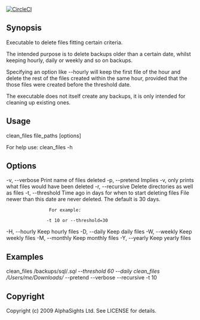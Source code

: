 [![CircleCI](https://circleci.com/gh/toreriklinnerud/clean-files/tree/master.svg?style=svg)](https://circleci.com/gh/toreriklinnerud/clean-files/tree/master)

## Synopsis

Executable to delete files fitting certain criteria.

The intended purpose is to delete backups older than a certain date,
whilst keeping hourly, daily or weekly and so on backups.

Specifying an option like --hourly will keep the first file of the hour
and delete the rest of the files created within the same hour,
provided that the those files were created before the threshold date.

The executable does not itself create any backups, it is only
intended for cleaning up existing ones.

## Usage

  clean_files file_paths [options]

For help use: clean_files -h
## Options

  -v, --verbose     Print name of files deleted
  -p, --pretend     Implies -v, only prints what files would have been deleted
  -r, --recursive   Delete directories as well as files
  -t, --threshold   Time ago in days for when to start deleting files
                    File newer than this date are never deleted.
                    The default is 30 days.

                    For example:

                   -t 10 or --threshold=30

  -H, --hourly      Keep hourly files
  -D, --daily       Keep daily files
  -W, --weekly      Keep weekly files
  -M, --monthly     Keep monthly files
  -Y, --yearly      Keep yearly files

## Examples

  clean_files /backups/sql/*.sql --threshold 60 --daily
  clean_files /Users/me/Downloads/* --pretend --verbose --recursive -t 10

## Copyright

Copyright (c) 2009 AlphaSights Ltd. See LICENSE for details.
